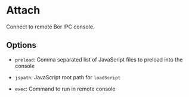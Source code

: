# Attach

Connect to remote Bor IPC console.

## Options

- ```preload```: Comma separated list of JavaScript files to preload into the console

- ```jspath```: JavaScript root path for `loadScript`

- ```exec```: Command to run in remote console